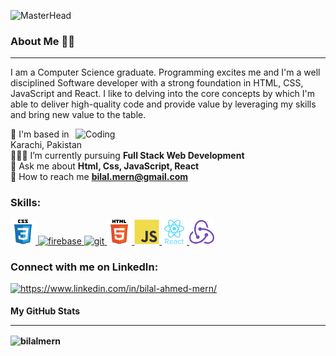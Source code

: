 ![MasterHead](https://media.licdn.com/dms/image/D4D16AQGenVJ_Pi2V4Q/profile-displaybackgroundimage-shrink_350_1400/0/1714764546040?e=1720656000&v=beta&t=Vars9KXsBqtkgEEwEAMpMapY_zF771c5gGlfmkNqfoM)
<h3>About Me 🙋‍♂️</h3>
<hr/>
<p>I am a Computer Science graduate. Programming excites me and I'm a well disciplined Software developer with a strong foundation in HTML, CSS, JavaScript and React. I like to delving into the core concepts by which I'm able to deliver high-quality code and provide value by leveraging my skills and bring new value to the table.</p>

<img align="right" alt="Coding" width="400" src="https://cdn.dribbble.com/users/1162077/screenshots/3848914/programmer.gif">


📍 I'm based in Karachi, Pakistan     
🙇🏻‍♂️ I’m currently pursuing **Full Stack Web Development**  
💬 Ask me about **Html, Css, JavaScript, React**   
📩 How to reach me **bilal.mern@gmail.com**  

<h3 align="left">Skills:</h3>
<p align="left"> <a href="https://www.w3schools.com/css/" target="_blank" rel="noreferrer"> <img src="https://raw.githubusercontent.com/devicons/devicon/master/icons/css3/css3-original-wordmark.svg" alt="css3" width="40" height="40"/> </a> <a href="https://firebase.google.com/" target="_blank" rel="noreferrer"> <img src="https://www.vectorlogo.zone/logos/firebase/firebase-icon.svg" alt="firebase" width="40" height="40"/> </a> <a href="https://git-scm.com/" target="_blank" rel="noreferrer"> <img src="https://www.vectorlogo.zone/logos/git-scm/git-scm-icon.svg" alt="git" width="40" height="40"/> </a> <a href="https://www.w3.org/html/" target="_blank" rel="noreferrer"> <img src="https://raw.githubusercontent.com/devicons/devicon/master/icons/html5/html5-original-wordmark.svg" alt="html5" width="40" height="40"/> </a> <a href="https://developer.mozilla.org/en-US/docs/Web/JavaScript" target="_blank" rel="noreferrer"> <img src="https://raw.githubusercontent.com/devicons/devicon/master/icons/javascript/javascript-original.svg" alt="javascript" width="40" height="40"/> </a> <a href="https://reactjs.org/" target="_blank" rel="noreferrer"> <img src="https://raw.githubusercontent.com/devicons/devicon/master/icons/react/react-original-wordmark.svg" alt="react" width="40" height="40"/> </a> <a href="https://redux.js.org" target="_blank" rel="noreferrer"> <img src="https://raw.githubusercontent.com/devicons/devicon/master/icons/redux/redux-original.svg" alt="redux" width="40" height="40"/> </a> </p>

<h3 align="left">Connect with me on LinkedIn:</h3> 
<a href="https://www.linkedin.com/in/bilal-ahmed-mern/" target="blank"><img src="https://raw.githubusercontent.com/rahuldkjain/github-profile-readme-generator/master/src/images/icons/Social/linked-in-alt.svg" alt="https://www.linkedin.com/in/bilal-ahmed-mern/" height="30" width="40" /></a>









<h4>My GitHub Stats <br />
<hr />  
<p><img align="center" src="https://github-readme-streak-stats.herokuapp.com/?user=bilalmern&" alt="bilalmern" / ></p>




